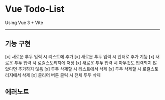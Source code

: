# Vue Todo-List

Using Vue 3 + Vite

---

## 기능 구현

[x] 새로운 투두 입력 시 리스트에 추가
[x] 새로운 투두 입력 시 엔터로 추가 기능
[x] 새로운 투두 입력 시 로컬스토리지에 저장
[x] 새로운 투두 입력 시 아무것도 입력되지 않았다면 추가하지 않음
[x] 투두 삭제할 시 리스트에서 삭제
[x] 투두 삭제할 시 로컬스토리지에서 삭제
[x] 클리어 버튼 클릭 시 전체 투두 삭제

## 에러노트
